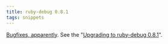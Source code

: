 ```yaml
---
title: ruby-debug 0.8.1
tags: snippets
---
```


[Bugfixes, apparently](http://rubyforge.org/frs/shownotes.php?release_id=10485). See the "[Upgrading to ruby-debug 0.8.1](http://www.wincent.com/knowledge-base/Upgrading%20to%20ruby-debug%200.8.1)".
